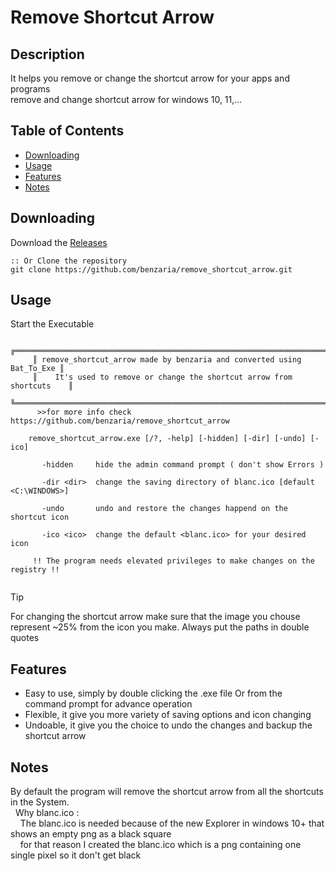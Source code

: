 # Remove Shortcut Arrow

## Description 
It helps you remove or change the shortcut arrow for your apps and programs  
remove and change shortcut arrow for windows 10, 11,...

## Table of Contents
- [Downloading](#downloading)
- [Usage](#usage)
- [Features](#features)
- [Notes](#notes)

## Downloading
Download the [Releases](https://github.com/benzaria/remove_shortcut_arrow/releases)  
```
:: Or Clone the repository
git clone https://github.com/benzaria/remove_shortcut_arrow.git 
```

## Usage
Start the Executable
```
     ╔═══════════════════════════════════════════════════════════════════════╗
     ║ remove_shortcut_arrow made by benzaria and converted using Bat_To_Exe ║
     ║    It's used to remove or change the shortcut arrow from shortcuts    ║
     ╚═══════════════════════════════════════════════════════════════════════╝
      >>for more info check https://github.com/benzaria/remove_shortcut_arrow

    remove_shortcut_arrow.exe [/?, -help] [-hidden] [-dir] [-undo] [-ico]
    
       -hidden     hide the admin command prompt ( don't show Errors )
    
       -dir <dir>  change the saving directory of blanc.ico [default <C:\WINDOWS>]
    
       -undo       undo and restore the changes happend on the shortcut icon
    
       -ico <ico>  change the default <blanc.ico> for your desired icon

     !! The program needs elevated privileges to make changes on the registry !!
    
```
>[!TIP]
> For changing the shortcut arrow make sure that the image you chouse represent ~25% from the icon you make.
> Always put the paths in double quotes

## Features
- Easy to use, simply by double clicking the .exe file Or from the command prompt for advance operation
- Flexible, it give you more variety of saving options and icon changing
- Undoable, it give you the choice to undo the changes and backup the shortcut arrow

## Notes 
By default the program will remove the shortcut arrow from all the shortcuts in the System.  
  Why blanc.ico :  
    The blanc.ico is needed because of the new Explorer in windows 10+ that shows an empty png as a black square  
    for that reason I created the blanc.ico which is a png containing one single pixel so it don't get black  

    






